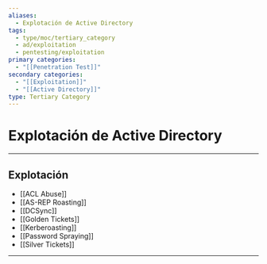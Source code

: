 ```yaml
---
aliases:
  - Explotación de Active Directory
tags:
  - type/moc/tertiary_category
  - ad/exploitation
  - pentesting/exploitation
primary categories:
  - "[[Penetration Test]]"
secondary categories:
  - "[[Exploitation]]"
  - "[[Active Directory]]"
type: Tertiary Category
---
```

# Explotación de Active Directory 

***

## Explotación

- [[ACL Abuse]]
- [[AS-REP Roasting]]
- [[DCSync]]
- [[Golden Tickets]]
- [[Kerberoasting]]
- [[Password Spraying]]
- [[Silver Tickets]]


***
